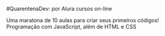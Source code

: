 #QuarentenaDev: por Alura cursos on-line

Uma maratona de 10 aulas para criar seus primeiros códigos!
<br>Programação com JavaScript, além de HTML e CSS
